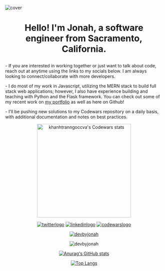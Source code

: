 ![cover](https://user-images.githubusercontent.com/102780010/165241581-78a224a2-0a8f-4dfa-98ad-87624361df29.png)


<h1 align="center">
  

 
  Hello! I'm Jonah, a software engineer from Sacramento, California.
</h1>

<p>- If you are interested in working together or just want to talk about code, reach out at anytime using the links to my socials below. I am always looking to connect/collaborate with more developers.</p>
<p>- I do most of my work in Javascript, utilizing the MERN stack to build full stack web applications; however, I also have experience building and teaching with Python and the Flask framework. You can check out some of my recent work on <a href="https://jonahwagner.com">my portfolio</a> as well as here on Github!</p>
<p>- I'll be pushing new solutions to my Codewars repository on a daily basis, with additional documentation and notes on best practices.</p>

<div align="center">
  <img width="300px" src="https://www.codewars.com/users/devbyjonah/badges/large" alt="khanhtranngoccva's Codewars stats">
 </div>

<div align="center">

[![twitterlogo](https://user-images.githubusercontent.com/102780010/165202150-9b2c8d6c-900f-46b0-a277-c354d125d861.png)][1] [![linkedinlogo](https://user-images.githubusercontent.com/102780010/165202391-819d7e6c-f7cd-4d9a-b1cd-ed125ee28264.png)][2] [![codewarslogo](https://user-images.githubusercontent.com/102780010/165202828-603a5375-491d-4163-b42b-e617259ca71f.png)][3]
  
</div>

[1]: http://www.twitter.com/devbyjonah
[2]: https://www.linkedin.com/in/devbyjonah
[3]: https://www.codewars.com/users/devbyjonah

<p align="center"> <a href="https://twitter.com/devbyjonah" target="blank"><img src="https://img.shields.io/twitter/follow/devbyjonah?logo=twitter&style=for-the-badge" alt="devbyjonah" /></a> </p>

<div align ="center">
  
<p><img src="https://github-readme-streak-stats.herokuapp.com/?user=devbyjonah&" alt="devbyjonah" /></p>
  
[![Anurag's GitHub stats](https://github-readme-stats.vercel.app/api?username=devbyjonah)](https://github.com/devbyjonah/github-readme-stats)

  [![Top Langs](https://github-readme-stats.vercel.app/api/top-langs/?username=devbyjonah&layout=compact&hide=Procfile)](https://github.com/devbyjonah/github-readme-stats)

</div>
